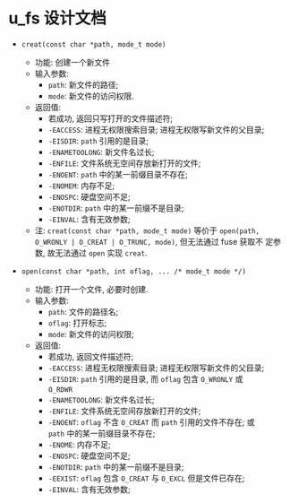 # u_fs 设计文档

* `creat(const char *path, mode_t mode)`  
  + 功能: 创建一个新文件
  + 输入参数:
    - `path`: 新文件的路径;
    - `mode`: 新文件的访问权限.
  + 返回值:
    - 若成功, 返回只写打开的文件描述符;
    - `-EACCESS`: 进程无权限搜索目录; 进程无权限写新文件的父目录;
    - `-EISDIR`: `path` 引用的是目录;
    - `-ENAMETOOLONG`: 新文件名过长;
    - `-ENFILE`: 文件系统无空间存放新打开的文件;
    - `-ENOENT`: `path` 中的某一前缀目录不存在;
    - `-ENOMEM`: 内存不足;
    - `-ENOSPC`: 硬盘空间不足;
    - `-ENOTDIR`: `path` 中的某一前缀不是目录;
    - `-EINVAL`: 含有无效参数;
  + 注: `creat(const char *path, mode_t mode)` 等价于
`open(path, O_WRONLY | O_CREAT | O_TRUNC, mode)`,  但无法通过 fuse 获取不
定参数, 故无法通过 `open` 实现 `creat`.

* `open(const char *path, int oflag, ... /* mode_t mode */)`
  + 功能: 打开一个文件, 必要时创建.
  + 输入参数:
    - `path`: 文件的路径名;
    - `oflag`: 打开标志;
    - `mode`: 新文件的访问权限;
  + 返回值:
    - 若成功, 返回文件描述符;
    - `-EACCESS`: 进程无权限搜索目录; 进程无权限写新文件的父目录;
    - `-EISDIR`: `path` 引用的是目录, 而 `oflag` 包含 `O_WRONLY`  或  
    `O_RDWR`
    - `-ENAMETOOLONG`: 新文件名过长;
    - `-ENFILE`: 文件系统无空间存放新打开的文件;
    - `-ENOENT`: `oflag` 不含 `O_CREAT` 而 `path` 引用的文件不存在; 或  
    `path` 中的某一前缀目录不存在;
    - `-ENOME`: 内存不足;
    - `-ENOSPC`: 硬盘空间不足;
    - `-ENOTDIR`: `path` 中的某一前缀不是目录;
    - `-EEXIST`: `oflag` 包含 `O_CREAT` 与 `O_EXCL` 但是文件已存在;
    - `-EINVAL`: 含有无效参数;

